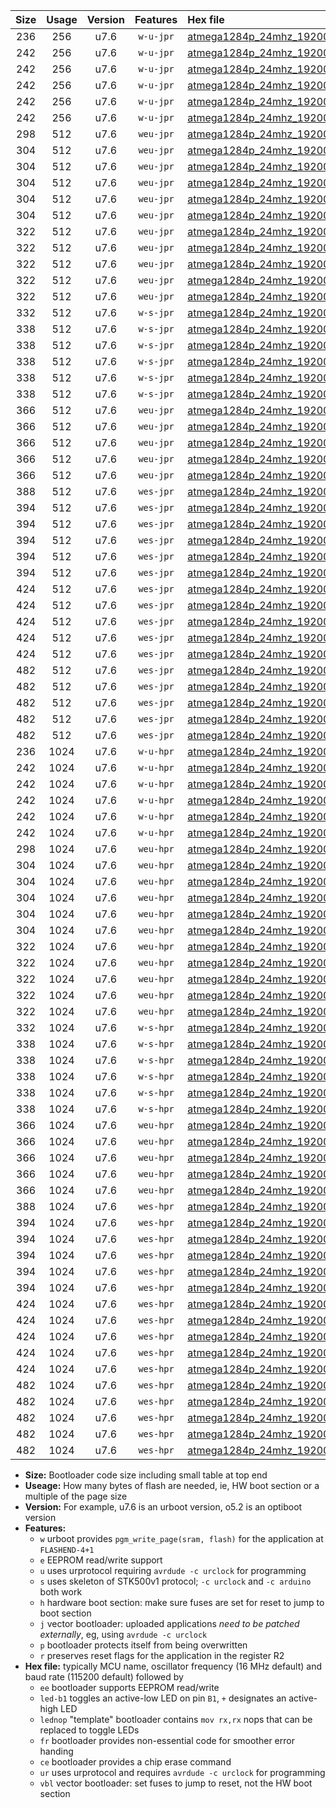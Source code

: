 |Size|Usage|Version|Features|Hex file|
|:-:|:-:|:-:|:-:|:--|
|236|256|u7.6|`w-u-jpr`|[atmega1284p_24mhz_19200bps_ur_vbl.hex](https://raw.githubusercontent.com/stefanrueger/urboot/main/bootloaders/atmega1284p/fcpu_24mhz/19200_bps/atmega1284p_24mhz_19200bps_ur_vbl.hex)|
|242|256|u7.6|`w-u-jpr`|[atmega1284p_24mhz_19200bps_led+b5_ur_vbl.hex](https://raw.githubusercontent.com/stefanrueger/urboot/main/bootloaders/atmega1284p/fcpu_24mhz/19200_bps/atmega1284p_24mhz_19200bps_led+b5_ur_vbl.hex)|
|242|256|u7.6|`w-u-jpr`|[atmega1284p_24mhz_19200bps_led+b7_ur_vbl.hex](https://raw.githubusercontent.com/stefanrueger/urboot/main/bootloaders/atmega1284p/fcpu_24mhz/19200_bps/atmega1284p_24mhz_19200bps_led+b7_ur_vbl.hex)|
|242|256|u7.6|`w-u-jpr`|[atmega1284p_24mhz_19200bps_led+c7_ur_vbl.hex](https://raw.githubusercontent.com/stefanrueger/urboot/main/bootloaders/atmega1284p/fcpu_24mhz/19200_bps/atmega1284p_24mhz_19200bps_led+c7_ur_vbl.hex)|
|242|256|u7.6|`w-u-jpr`|[atmega1284p_24mhz_19200bps_led+d7_ur_vbl.hex](https://raw.githubusercontent.com/stefanrueger/urboot/main/bootloaders/atmega1284p/fcpu_24mhz/19200_bps/atmega1284p_24mhz_19200bps_led+d7_ur_vbl.hex)|
|242|256|u7.6|`w-u-jpr`|[atmega1284p_24mhz_19200bps_lednop_ur_vbl.hex](https://raw.githubusercontent.com/stefanrueger/urboot/main/bootloaders/atmega1284p/fcpu_24mhz/19200_bps/atmega1284p_24mhz_19200bps_lednop_ur_vbl.hex)|
|298|512|u7.6|`weu-jpr`|[atmega1284p_24mhz_19200bps_ee_ur_vbl.hex](https://raw.githubusercontent.com/stefanrueger/urboot/main/bootloaders/atmega1284p/fcpu_24mhz/19200_bps/atmega1284p_24mhz_19200bps_ee_ur_vbl.hex)|
|304|512|u7.6|`weu-jpr`|[atmega1284p_24mhz_19200bps_ee_led+b5_ur_vbl.hex](https://raw.githubusercontent.com/stefanrueger/urboot/main/bootloaders/atmega1284p/fcpu_24mhz/19200_bps/atmega1284p_24mhz_19200bps_ee_led+b5_ur_vbl.hex)|
|304|512|u7.6|`weu-jpr`|[atmega1284p_24mhz_19200bps_ee_led+b7_ur_vbl.hex](https://raw.githubusercontent.com/stefanrueger/urboot/main/bootloaders/atmega1284p/fcpu_24mhz/19200_bps/atmega1284p_24mhz_19200bps_ee_led+b7_ur_vbl.hex)|
|304|512|u7.6|`weu-jpr`|[atmega1284p_24mhz_19200bps_ee_led+c7_ur_vbl.hex](https://raw.githubusercontent.com/stefanrueger/urboot/main/bootloaders/atmega1284p/fcpu_24mhz/19200_bps/atmega1284p_24mhz_19200bps_ee_led+c7_ur_vbl.hex)|
|304|512|u7.6|`weu-jpr`|[atmega1284p_24mhz_19200bps_ee_led+d7_ur_vbl.hex](https://raw.githubusercontent.com/stefanrueger/urboot/main/bootloaders/atmega1284p/fcpu_24mhz/19200_bps/atmega1284p_24mhz_19200bps_ee_led+d7_ur_vbl.hex)|
|304|512|u7.6|`weu-jpr`|[atmega1284p_24mhz_19200bps_ee_lednop_ur_vbl.hex](https://raw.githubusercontent.com/stefanrueger/urboot/main/bootloaders/atmega1284p/fcpu_24mhz/19200_bps/atmega1284p_24mhz_19200bps_ee_lednop_ur_vbl.hex)|
|322|512|u7.6|`weu-jpr`|[atmega1284p_24mhz_19200bps_ee_led+b5_fr_ur_vbl.hex](https://raw.githubusercontent.com/stefanrueger/urboot/main/bootloaders/atmega1284p/fcpu_24mhz/19200_bps/atmega1284p_24mhz_19200bps_ee_led+b5_fr_ur_vbl.hex)|
|322|512|u7.6|`weu-jpr`|[atmega1284p_24mhz_19200bps_ee_led+b7_fr_ur_vbl.hex](https://raw.githubusercontent.com/stefanrueger/urboot/main/bootloaders/atmega1284p/fcpu_24mhz/19200_bps/atmega1284p_24mhz_19200bps_ee_led+b7_fr_ur_vbl.hex)|
|322|512|u7.6|`weu-jpr`|[atmega1284p_24mhz_19200bps_ee_led+c7_fr_ur_vbl.hex](https://raw.githubusercontent.com/stefanrueger/urboot/main/bootloaders/atmega1284p/fcpu_24mhz/19200_bps/atmega1284p_24mhz_19200bps_ee_led+c7_fr_ur_vbl.hex)|
|322|512|u7.6|`weu-jpr`|[atmega1284p_24mhz_19200bps_ee_led+d7_fr_ur_vbl.hex](https://raw.githubusercontent.com/stefanrueger/urboot/main/bootloaders/atmega1284p/fcpu_24mhz/19200_bps/atmega1284p_24mhz_19200bps_ee_led+d7_fr_ur_vbl.hex)|
|322|512|u7.6|`weu-jpr`|[atmega1284p_24mhz_19200bps_ee_lednop_fr_ur_vbl.hex](https://raw.githubusercontent.com/stefanrueger/urboot/main/bootloaders/atmega1284p/fcpu_24mhz/19200_bps/atmega1284p_24mhz_19200bps_ee_lednop_fr_ur_vbl.hex)|
|332|512|u7.6|`w-s-jpr`|[atmega1284p_24mhz_19200bps_vbl.hex](https://raw.githubusercontent.com/stefanrueger/urboot/main/bootloaders/atmega1284p/fcpu_24mhz/19200_bps/atmega1284p_24mhz_19200bps_vbl.hex)|
|338|512|u7.6|`w-s-jpr`|[atmega1284p_24mhz_19200bps_led+b5_vbl.hex](https://raw.githubusercontent.com/stefanrueger/urboot/main/bootloaders/atmega1284p/fcpu_24mhz/19200_bps/atmega1284p_24mhz_19200bps_led+b5_vbl.hex)|
|338|512|u7.6|`w-s-jpr`|[atmega1284p_24mhz_19200bps_led+b7_vbl.hex](https://raw.githubusercontent.com/stefanrueger/urboot/main/bootloaders/atmega1284p/fcpu_24mhz/19200_bps/atmega1284p_24mhz_19200bps_led+b7_vbl.hex)|
|338|512|u7.6|`w-s-jpr`|[atmega1284p_24mhz_19200bps_led+c7_vbl.hex](https://raw.githubusercontent.com/stefanrueger/urboot/main/bootloaders/atmega1284p/fcpu_24mhz/19200_bps/atmega1284p_24mhz_19200bps_led+c7_vbl.hex)|
|338|512|u7.6|`w-s-jpr`|[atmega1284p_24mhz_19200bps_led+d7_vbl.hex](https://raw.githubusercontent.com/stefanrueger/urboot/main/bootloaders/atmega1284p/fcpu_24mhz/19200_bps/atmega1284p_24mhz_19200bps_led+d7_vbl.hex)|
|338|512|u7.6|`w-s-jpr`|[atmega1284p_24mhz_19200bps_lednop_vbl.hex](https://raw.githubusercontent.com/stefanrueger/urboot/main/bootloaders/atmega1284p/fcpu_24mhz/19200_bps/atmega1284p_24mhz_19200bps_lednop_vbl.hex)|
|366|512|u7.6|`weu-jpr`|[atmega1284p_24mhz_19200bps_ee_led+b5_fr_ce_ur_vbl.hex](https://raw.githubusercontent.com/stefanrueger/urboot/main/bootloaders/atmega1284p/fcpu_24mhz/19200_bps/atmega1284p_24mhz_19200bps_ee_led+b5_fr_ce_ur_vbl.hex)|
|366|512|u7.6|`weu-jpr`|[atmega1284p_24mhz_19200bps_ee_led+b7_fr_ce_ur_vbl.hex](https://raw.githubusercontent.com/stefanrueger/urboot/main/bootloaders/atmega1284p/fcpu_24mhz/19200_bps/atmega1284p_24mhz_19200bps_ee_led+b7_fr_ce_ur_vbl.hex)|
|366|512|u7.6|`weu-jpr`|[atmega1284p_24mhz_19200bps_ee_led+c7_fr_ce_ur_vbl.hex](https://raw.githubusercontent.com/stefanrueger/urboot/main/bootloaders/atmega1284p/fcpu_24mhz/19200_bps/atmega1284p_24mhz_19200bps_ee_led+c7_fr_ce_ur_vbl.hex)|
|366|512|u7.6|`weu-jpr`|[atmega1284p_24mhz_19200bps_ee_led+d7_fr_ce_ur_vbl.hex](https://raw.githubusercontent.com/stefanrueger/urboot/main/bootloaders/atmega1284p/fcpu_24mhz/19200_bps/atmega1284p_24mhz_19200bps_ee_led+d7_fr_ce_ur_vbl.hex)|
|366|512|u7.6|`weu-jpr`|[atmega1284p_24mhz_19200bps_ee_lednop_fr_ce_ur_vbl.hex](https://raw.githubusercontent.com/stefanrueger/urboot/main/bootloaders/atmega1284p/fcpu_24mhz/19200_bps/atmega1284p_24mhz_19200bps_ee_lednop_fr_ce_ur_vbl.hex)|
|388|512|u7.6|`wes-jpr`|[atmega1284p_24mhz_19200bps_ee_vbl.hex](https://raw.githubusercontent.com/stefanrueger/urboot/main/bootloaders/atmega1284p/fcpu_24mhz/19200_bps/atmega1284p_24mhz_19200bps_ee_vbl.hex)|
|394|512|u7.6|`wes-jpr`|[atmega1284p_24mhz_19200bps_ee_led+b5_vbl.hex](https://raw.githubusercontent.com/stefanrueger/urboot/main/bootloaders/atmega1284p/fcpu_24mhz/19200_bps/atmega1284p_24mhz_19200bps_ee_led+b5_vbl.hex)|
|394|512|u7.6|`wes-jpr`|[atmega1284p_24mhz_19200bps_ee_led+b7_vbl.hex](https://raw.githubusercontent.com/stefanrueger/urboot/main/bootloaders/atmega1284p/fcpu_24mhz/19200_bps/atmega1284p_24mhz_19200bps_ee_led+b7_vbl.hex)|
|394|512|u7.6|`wes-jpr`|[atmega1284p_24mhz_19200bps_ee_led+c7_vbl.hex](https://raw.githubusercontent.com/stefanrueger/urboot/main/bootloaders/atmega1284p/fcpu_24mhz/19200_bps/atmega1284p_24mhz_19200bps_ee_led+c7_vbl.hex)|
|394|512|u7.6|`wes-jpr`|[atmega1284p_24mhz_19200bps_ee_led+d7_vbl.hex](https://raw.githubusercontent.com/stefanrueger/urboot/main/bootloaders/atmega1284p/fcpu_24mhz/19200_bps/atmega1284p_24mhz_19200bps_ee_led+d7_vbl.hex)|
|394|512|u7.6|`wes-jpr`|[atmega1284p_24mhz_19200bps_ee_lednop_vbl.hex](https://raw.githubusercontent.com/stefanrueger/urboot/main/bootloaders/atmega1284p/fcpu_24mhz/19200_bps/atmega1284p_24mhz_19200bps_ee_lednop_vbl.hex)|
|424|512|u7.6|`wes-jpr`|[atmega1284p_24mhz_19200bps_ee_led+b5_fr_vbl.hex](https://raw.githubusercontent.com/stefanrueger/urboot/main/bootloaders/atmega1284p/fcpu_24mhz/19200_bps/atmega1284p_24mhz_19200bps_ee_led+b5_fr_vbl.hex)|
|424|512|u7.6|`wes-jpr`|[atmega1284p_24mhz_19200bps_ee_led+b7_fr_vbl.hex](https://raw.githubusercontent.com/stefanrueger/urboot/main/bootloaders/atmega1284p/fcpu_24mhz/19200_bps/atmega1284p_24mhz_19200bps_ee_led+b7_fr_vbl.hex)|
|424|512|u7.6|`wes-jpr`|[atmega1284p_24mhz_19200bps_ee_led+c7_fr_vbl.hex](https://raw.githubusercontent.com/stefanrueger/urboot/main/bootloaders/atmega1284p/fcpu_24mhz/19200_bps/atmega1284p_24mhz_19200bps_ee_led+c7_fr_vbl.hex)|
|424|512|u7.6|`wes-jpr`|[atmega1284p_24mhz_19200bps_ee_led+d7_fr_vbl.hex](https://raw.githubusercontent.com/stefanrueger/urboot/main/bootloaders/atmega1284p/fcpu_24mhz/19200_bps/atmega1284p_24mhz_19200bps_ee_led+d7_fr_vbl.hex)|
|424|512|u7.6|`wes-jpr`|[atmega1284p_24mhz_19200bps_ee_lednop_fr_vbl.hex](https://raw.githubusercontent.com/stefanrueger/urboot/main/bootloaders/atmega1284p/fcpu_24mhz/19200_bps/atmega1284p_24mhz_19200bps_ee_lednop_fr_vbl.hex)|
|482|512|u7.6|`wes-jpr`|[atmega1284p_24mhz_19200bps_ee_led+b5_fr_ce_vbl.hex](https://raw.githubusercontent.com/stefanrueger/urboot/main/bootloaders/atmega1284p/fcpu_24mhz/19200_bps/atmega1284p_24mhz_19200bps_ee_led+b5_fr_ce_vbl.hex)|
|482|512|u7.6|`wes-jpr`|[atmega1284p_24mhz_19200bps_ee_led+b7_fr_ce_vbl.hex](https://raw.githubusercontent.com/stefanrueger/urboot/main/bootloaders/atmega1284p/fcpu_24mhz/19200_bps/atmega1284p_24mhz_19200bps_ee_led+b7_fr_ce_vbl.hex)|
|482|512|u7.6|`wes-jpr`|[atmega1284p_24mhz_19200bps_ee_led+c7_fr_ce_vbl.hex](https://raw.githubusercontent.com/stefanrueger/urboot/main/bootloaders/atmega1284p/fcpu_24mhz/19200_bps/atmega1284p_24mhz_19200bps_ee_led+c7_fr_ce_vbl.hex)|
|482|512|u7.6|`wes-jpr`|[atmega1284p_24mhz_19200bps_ee_led+d7_fr_ce_vbl.hex](https://raw.githubusercontent.com/stefanrueger/urboot/main/bootloaders/atmega1284p/fcpu_24mhz/19200_bps/atmega1284p_24mhz_19200bps_ee_led+d7_fr_ce_vbl.hex)|
|482|512|u7.6|`wes-jpr`|[atmega1284p_24mhz_19200bps_ee_lednop_fr_ce_vbl.hex](https://raw.githubusercontent.com/stefanrueger/urboot/main/bootloaders/atmega1284p/fcpu_24mhz/19200_bps/atmega1284p_24mhz_19200bps_ee_lednop_fr_ce_vbl.hex)|
|236|1024|u7.6|`w-u-hpr`|[atmega1284p_24mhz_19200bps_ur.hex](https://raw.githubusercontent.com/stefanrueger/urboot/main/bootloaders/atmega1284p/fcpu_24mhz/19200_bps/atmega1284p_24mhz_19200bps_ur.hex)|
|242|1024|u7.6|`w-u-hpr`|[atmega1284p_24mhz_19200bps_led+b5_ur.hex](https://raw.githubusercontent.com/stefanrueger/urboot/main/bootloaders/atmega1284p/fcpu_24mhz/19200_bps/atmega1284p_24mhz_19200bps_led+b5_ur.hex)|
|242|1024|u7.6|`w-u-hpr`|[atmega1284p_24mhz_19200bps_led+b7_ur.hex](https://raw.githubusercontent.com/stefanrueger/urboot/main/bootloaders/atmega1284p/fcpu_24mhz/19200_bps/atmega1284p_24mhz_19200bps_led+b7_ur.hex)|
|242|1024|u7.6|`w-u-hpr`|[atmega1284p_24mhz_19200bps_led+c7_ur.hex](https://raw.githubusercontent.com/stefanrueger/urboot/main/bootloaders/atmega1284p/fcpu_24mhz/19200_bps/atmega1284p_24mhz_19200bps_led+c7_ur.hex)|
|242|1024|u7.6|`w-u-hpr`|[atmega1284p_24mhz_19200bps_led+d7_ur.hex](https://raw.githubusercontent.com/stefanrueger/urboot/main/bootloaders/atmega1284p/fcpu_24mhz/19200_bps/atmega1284p_24mhz_19200bps_led+d7_ur.hex)|
|242|1024|u7.6|`w-u-hpr`|[atmega1284p_24mhz_19200bps_lednop_ur.hex](https://raw.githubusercontent.com/stefanrueger/urboot/main/bootloaders/atmega1284p/fcpu_24mhz/19200_bps/atmega1284p_24mhz_19200bps_lednop_ur.hex)|
|298|1024|u7.6|`weu-hpr`|[atmega1284p_24mhz_19200bps_ee_ur.hex](https://raw.githubusercontent.com/stefanrueger/urboot/main/bootloaders/atmega1284p/fcpu_24mhz/19200_bps/atmega1284p_24mhz_19200bps_ee_ur.hex)|
|304|1024|u7.6|`weu-hpr`|[atmega1284p_24mhz_19200bps_ee_led+b5_ur.hex](https://raw.githubusercontent.com/stefanrueger/urboot/main/bootloaders/atmega1284p/fcpu_24mhz/19200_bps/atmega1284p_24mhz_19200bps_ee_led+b5_ur.hex)|
|304|1024|u7.6|`weu-hpr`|[atmega1284p_24mhz_19200bps_ee_led+b7_ur.hex](https://raw.githubusercontent.com/stefanrueger/urboot/main/bootloaders/atmega1284p/fcpu_24mhz/19200_bps/atmega1284p_24mhz_19200bps_ee_led+b7_ur.hex)|
|304|1024|u7.6|`weu-hpr`|[atmega1284p_24mhz_19200bps_ee_led+c7_ur.hex](https://raw.githubusercontent.com/stefanrueger/urboot/main/bootloaders/atmega1284p/fcpu_24mhz/19200_bps/atmega1284p_24mhz_19200bps_ee_led+c7_ur.hex)|
|304|1024|u7.6|`weu-hpr`|[atmega1284p_24mhz_19200bps_ee_led+d7_ur.hex](https://raw.githubusercontent.com/stefanrueger/urboot/main/bootloaders/atmega1284p/fcpu_24mhz/19200_bps/atmega1284p_24mhz_19200bps_ee_led+d7_ur.hex)|
|304|1024|u7.6|`weu-hpr`|[atmega1284p_24mhz_19200bps_ee_lednop_ur.hex](https://raw.githubusercontent.com/stefanrueger/urboot/main/bootloaders/atmega1284p/fcpu_24mhz/19200_bps/atmega1284p_24mhz_19200bps_ee_lednop_ur.hex)|
|322|1024|u7.6|`weu-hpr`|[atmega1284p_24mhz_19200bps_ee_led+b5_fr_ur.hex](https://raw.githubusercontent.com/stefanrueger/urboot/main/bootloaders/atmega1284p/fcpu_24mhz/19200_bps/atmega1284p_24mhz_19200bps_ee_led+b5_fr_ur.hex)|
|322|1024|u7.6|`weu-hpr`|[atmega1284p_24mhz_19200bps_ee_led+b7_fr_ur.hex](https://raw.githubusercontent.com/stefanrueger/urboot/main/bootloaders/atmega1284p/fcpu_24mhz/19200_bps/atmega1284p_24mhz_19200bps_ee_led+b7_fr_ur.hex)|
|322|1024|u7.6|`weu-hpr`|[atmega1284p_24mhz_19200bps_ee_led+c7_fr_ur.hex](https://raw.githubusercontent.com/stefanrueger/urboot/main/bootloaders/atmega1284p/fcpu_24mhz/19200_bps/atmega1284p_24mhz_19200bps_ee_led+c7_fr_ur.hex)|
|322|1024|u7.6|`weu-hpr`|[atmega1284p_24mhz_19200bps_ee_led+d7_fr_ur.hex](https://raw.githubusercontent.com/stefanrueger/urboot/main/bootloaders/atmega1284p/fcpu_24mhz/19200_bps/atmega1284p_24mhz_19200bps_ee_led+d7_fr_ur.hex)|
|322|1024|u7.6|`weu-hpr`|[atmega1284p_24mhz_19200bps_ee_lednop_fr_ur.hex](https://raw.githubusercontent.com/stefanrueger/urboot/main/bootloaders/atmega1284p/fcpu_24mhz/19200_bps/atmega1284p_24mhz_19200bps_ee_lednop_fr_ur.hex)|
|332|1024|u7.6|`w-s-hpr`|[atmega1284p_24mhz_19200bps.hex](https://raw.githubusercontent.com/stefanrueger/urboot/main/bootloaders/atmega1284p/fcpu_24mhz/19200_bps/atmega1284p_24mhz_19200bps.hex)|
|338|1024|u7.6|`w-s-hpr`|[atmega1284p_24mhz_19200bps_led+b5.hex](https://raw.githubusercontent.com/stefanrueger/urboot/main/bootloaders/atmega1284p/fcpu_24mhz/19200_bps/atmega1284p_24mhz_19200bps_led+b5.hex)|
|338|1024|u7.6|`w-s-hpr`|[atmega1284p_24mhz_19200bps_led+b7.hex](https://raw.githubusercontent.com/stefanrueger/urboot/main/bootloaders/atmega1284p/fcpu_24mhz/19200_bps/atmega1284p_24mhz_19200bps_led+b7.hex)|
|338|1024|u7.6|`w-s-hpr`|[atmega1284p_24mhz_19200bps_led+c7.hex](https://raw.githubusercontent.com/stefanrueger/urboot/main/bootloaders/atmega1284p/fcpu_24mhz/19200_bps/atmega1284p_24mhz_19200bps_led+c7.hex)|
|338|1024|u7.6|`w-s-hpr`|[atmega1284p_24mhz_19200bps_led+d7.hex](https://raw.githubusercontent.com/stefanrueger/urboot/main/bootloaders/atmega1284p/fcpu_24mhz/19200_bps/atmega1284p_24mhz_19200bps_led+d7.hex)|
|338|1024|u7.6|`w-s-hpr`|[atmega1284p_24mhz_19200bps_lednop.hex](https://raw.githubusercontent.com/stefanrueger/urboot/main/bootloaders/atmega1284p/fcpu_24mhz/19200_bps/atmega1284p_24mhz_19200bps_lednop.hex)|
|366|1024|u7.6|`weu-hpr`|[atmega1284p_24mhz_19200bps_ee_led+b5_fr_ce_ur.hex](https://raw.githubusercontent.com/stefanrueger/urboot/main/bootloaders/atmega1284p/fcpu_24mhz/19200_bps/atmega1284p_24mhz_19200bps_ee_led+b5_fr_ce_ur.hex)|
|366|1024|u7.6|`weu-hpr`|[atmega1284p_24mhz_19200bps_ee_led+b7_fr_ce_ur.hex](https://raw.githubusercontent.com/stefanrueger/urboot/main/bootloaders/atmega1284p/fcpu_24mhz/19200_bps/atmega1284p_24mhz_19200bps_ee_led+b7_fr_ce_ur.hex)|
|366|1024|u7.6|`weu-hpr`|[atmega1284p_24mhz_19200bps_ee_led+c7_fr_ce_ur.hex](https://raw.githubusercontent.com/stefanrueger/urboot/main/bootloaders/atmega1284p/fcpu_24mhz/19200_bps/atmega1284p_24mhz_19200bps_ee_led+c7_fr_ce_ur.hex)|
|366|1024|u7.6|`weu-hpr`|[atmega1284p_24mhz_19200bps_ee_led+d7_fr_ce_ur.hex](https://raw.githubusercontent.com/stefanrueger/urboot/main/bootloaders/atmega1284p/fcpu_24mhz/19200_bps/atmega1284p_24mhz_19200bps_ee_led+d7_fr_ce_ur.hex)|
|366|1024|u7.6|`weu-hpr`|[atmega1284p_24mhz_19200bps_ee_lednop_fr_ce_ur.hex](https://raw.githubusercontent.com/stefanrueger/urboot/main/bootloaders/atmega1284p/fcpu_24mhz/19200_bps/atmega1284p_24mhz_19200bps_ee_lednop_fr_ce_ur.hex)|
|388|1024|u7.6|`wes-hpr`|[atmega1284p_24mhz_19200bps_ee.hex](https://raw.githubusercontent.com/stefanrueger/urboot/main/bootloaders/atmega1284p/fcpu_24mhz/19200_bps/atmega1284p_24mhz_19200bps_ee.hex)|
|394|1024|u7.6|`wes-hpr`|[atmega1284p_24mhz_19200bps_ee_led+b5.hex](https://raw.githubusercontent.com/stefanrueger/urboot/main/bootloaders/atmega1284p/fcpu_24mhz/19200_bps/atmega1284p_24mhz_19200bps_ee_led+b5.hex)|
|394|1024|u7.6|`wes-hpr`|[atmega1284p_24mhz_19200bps_ee_led+b7.hex](https://raw.githubusercontent.com/stefanrueger/urboot/main/bootloaders/atmega1284p/fcpu_24mhz/19200_bps/atmega1284p_24mhz_19200bps_ee_led+b7.hex)|
|394|1024|u7.6|`wes-hpr`|[atmega1284p_24mhz_19200bps_ee_led+c7.hex](https://raw.githubusercontent.com/stefanrueger/urboot/main/bootloaders/atmega1284p/fcpu_24mhz/19200_bps/atmega1284p_24mhz_19200bps_ee_led+c7.hex)|
|394|1024|u7.6|`wes-hpr`|[atmega1284p_24mhz_19200bps_ee_led+d7.hex](https://raw.githubusercontent.com/stefanrueger/urboot/main/bootloaders/atmega1284p/fcpu_24mhz/19200_bps/atmega1284p_24mhz_19200bps_ee_led+d7.hex)|
|394|1024|u7.6|`wes-hpr`|[atmega1284p_24mhz_19200bps_ee_lednop.hex](https://raw.githubusercontent.com/stefanrueger/urboot/main/bootloaders/atmega1284p/fcpu_24mhz/19200_bps/atmega1284p_24mhz_19200bps_ee_lednop.hex)|
|424|1024|u7.6|`wes-hpr`|[atmega1284p_24mhz_19200bps_ee_led+b5_fr.hex](https://raw.githubusercontent.com/stefanrueger/urboot/main/bootloaders/atmega1284p/fcpu_24mhz/19200_bps/atmega1284p_24mhz_19200bps_ee_led+b5_fr.hex)|
|424|1024|u7.6|`wes-hpr`|[atmega1284p_24mhz_19200bps_ee_led+b7_fr.hex](https://raw.githubusercontent.com/stefanrueger/urboot/main/bootloaders/atmega1284p/fcpu_24mhz/19200_bps/atmega1284p_24mhz_19200bps_ee_led+b7_fr.hex)|
|424|1024|u7.6|`wes-hpr`|[atmega1284p_24mhz_19200bps_ee_led+c7_fr.hex](https://raw.githubusercontent.com/stefanrueger/urboot/main/bootloaders/atmega1284p/fcpu_24mhz/19200_bps/atmega1284p_24mhz_19200bps_ee_led+c7_fr.hex)|
|424|1024|u7.6|`wes-hpr`|[atmega1284p_24mhz_19200bps_ee_led+d7_fr.hex](https://raw.githubusercontent.com/stefanrueger/urboot/main/bootloaders/atmega1284p/fcpu_24mhz/19200_bps/atmega1284p_24mhz_19200bps_ee_led+d7_fr.hex)|
|424|1024|u7.6|`wes-hpr`|[atmega1284p_24mhz_19200bps_ee_lednop_fr.hex](https://raw.githubusercontent.com/stefanrueger/urboot/main/bootloaders/atmega1284p/fcpu_24mhz/19200_bps/atmega1284p_24mhz_19200bps_ee_lednop_fr.hex)|
|482|1024|u7.6|`wes-hpr`|[atmega1284p_24mhz_19200bps_ee_led+b5_fr_ce.hex](https://raw.githubusercontent.com/stefanrueger/urboot/main/bootloaders/atmega1284p/fcpu_24mhz/19200_bps/atmega1284p_24mhz_19200bps_ee_led+b5_fr_ce.hex)|
|482|1024|u7.6|`wes-hpr`|[atmega1284p_24mhz_19200bps_ee_led+b7_fr_ce.hex](https://raw.githubusercontent.com/stefanrueger/urboot/main/bootloaders/atmega1284p/fcpu_24mhz/19200_bps/atmega1284p_24mhz_19200bps_ee_led+b7_fr_ce.hex)|
|482|1024|u7.6|`wes-hpr`|[atmega1284p_24mhz_19200bps_ee_led+c7_fr_ce.hex](https://raw.githubusercontent.com/stefanrueger/urboot/main/bootloaders/atmega1284p/fcpu_24mhz/19200_bps/atmega1284p_24mhz_19200bps_ee_led+c7_fr_ce.hex)|
|482|1024|u7.6|`wes-hpr`|[atmega1284p_24mhz_19200bps_ee_led+d7_fr_ce.hex](https://raw.githubusercontent.com/stefanrueger/urboot/main/bootloaders/atmega1284p/fcpu_24mhz/19200_bps/atmega1284p_24mhz_19200bps_ee_led+d7_fr_ce.hex)|
|482|1024|u7.6|`wes-hpr`|[atmega1284p_24mhz_19200bps_ee_lednop_fr_ce.hex](https://raw.githubusercontent.com/stefanrueger/urboot/main/bootloaders/atmega1284p/fcpu_24mhz/19200_bps/atmega1284p_24mhz_19200bps_ee_lednop_fr_ce.hex)|

- **Size:** Bootloader code size including small table at top end
- **Useage:** How many bytes of flash are needed, ie, HW boot section or a multiple of the page size
- **Version:** For example, u7.6 is an urboot version, o5.2 is an optiboot version
- **Features:**
  + `w` urboot provides `pgm_write_page(sram, flash)` for the application at `FLASHEND-4+1`
  + `e` EEPROM read/write support
  + `u` uses urprotocol requiring `avrdude -c urclock` for programming
  + `s` uses skeleton of STK500v1 protocol; `-c urclock` and `-c arduino` both work
  + `h` hardware boot section: make sure fuses are set for reset to jump to boot section
  + `j` vector bootloader: uploaded applications *need to be patched externally*, eg, using `avrdude -c urclock`
  + `p` bootloader protects itself from being overwritten
  + `r` preserves reset flags for the application in the register R2
- **Hex file:** typically MCU name, oscillator frequency (16 MHz default) and baud rate (115200 default) followed by
  + `ee` bootloader supports EEPROM read/write
  + `led-b1` toggles an active-low LED on pin `B1`, `+` designates an active-high LED
  + `lednop` "template" bootloader contains `mov rx,rx` nops that can be replaced to toggle LEDs
  + `fr` bootloader provides non-essential code for smoother error handing
  + `ce` bootloader provides a chip erase command
  + `ur` uses urprotocol and requires `avrdude -c urclock` for programming
  + `vbl` vector bootloader: set fuses to jump to reset, not the HW boot section
